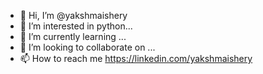 - 👋 Hi, I’m @yakshmaishery
- 👀 I’m interested in python...
- 🌱 I’m currently learning ...
- 💞️ I’m looking to collaborate on ...
- 📫 How to reach me https://linkedin.com/yakshmaishery

<!---
yakshmaishery/yakshmaishery is a ✨ special ✨ repository because its `README.md` (this file) appears on your GitHub profile.
You can click the Preview link to take a look at your changes.
--->
